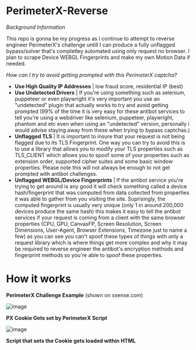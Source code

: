 # PerimeterX-Reverse

*Background Information*

This repo is gonna be my progress as I continue to attempt to reverse engineer PerimeterX's challenge untill I can produce a fully unflagged bypass/solver that's completley automated using only request no browser.
I plan to scrape Device WEBGL Fingerprints and make my own Motion Data if needed.

*How can I try to avoid getting prompted with this PerimeterX captcha?*

- **Use High Quality IP Addresses** | low fraud score, residential IP (best)
- **Use Undetected Drivers** | If you're using something such as selenium, puppeteer or even playwright it's very important you use an "undetected" plugin that actually works to try and avoid getting prompted (99% of the time it is very easy for these antibot services to tell you're using a webdriver like selenium, puppeteer, playwright, phantom and etc even when using an "undetected" version, personally i would advise staying away from these when trying to bypass captchas.)
- **Unflagged TLS** | It is important to insure that your request is not being flagged due to its TLS Fingerprint. One way you can try to avoid this is to use a library that allows you to modify your TLS properties such as TLS_CLIENT which allows you to spoof some of your properties such as extension order, supported cipher suites and some basic window properties. Please note this will not always be enough to not get prompted with antibot challenges.
- **Unflagged WEBGL/Device Fingerprints** | If the antibot service you're trying to get around is any good it will check something called a device hash/fingerprint that was computed from data collected from properties it was able to gather from you visiting the site. Suprisingly, the computed fingerprint is usually very unique (only 1 in around 200,000 devices produce the same hash) this makes it easy to tell the antibot services if your request is coming from a client with the same browser properties (CPU, GPU, CanvasFP, Screen Resolution, Screen Dimensions, User-Agent, Browser Extensions, Timezone just to name a few) as you can see you can't spoof these types of things with only a request library which is where things get more complex and why it may be required to reverse engineer the antibot's encryption methods and fingerprint methods so you're able to spoof these properties.  


# How it works # 

**PerimeterX Challenge Example** (shown on ssense.com)

![image](https://github.com/Pr0t0ns/PerimeterX-Reverse/assets/105520163/34c8ebf9-b4af-47bf-8a00-1d16d43cf474)

**PX Cookie Gets set by PerimeterX Script**

![image](https://github.com/Pr0t0ns/PerimeterX-Reverse/assets/105520163/8e0f6988-3dd9-4110-a2a7-b08ee35b7776)

**Script that sets the Cookie gets loaded within HTML <script> tag**

![image](https://github.com/Pr0t0ns/PerimeterX-Reverse/assets/105520163/9905f2bb-29c5-44d7-abdb-6c2a73376783)

As you can see it shows the *PxAPPID* which is essentially the sites site_key

**Request to fetch the challenge script**

![image](https://github.com/Pr0t0ns/PerimeterX-Reverse/assets/105520163/f8de9077-5205-4c1f-b06c-10cdc202519d)

**Source Code of PerimeterX's loaded challenge**

![image](https://github.com/Pr0t0ns/PerimeterX-Reverse/assets/105520163/cde4099b-bfda-4041-9438-ac53c98b46d2)

The source code is over 9,000 lines long but this is because it's obfuscated and it has a lot of polyfill functions. 
one thing you should note is that the source code has VM protection along with obfuscation, meaning that every time you refresh the page the function and variable names will change. PerimeterX along with many other antibot services use this to make it as difficult as possible for people to reverse engineer.

# What we need to do #

**Solve Request**

![image](https://github.com/Pr0t0ns/PerimeterX-Reverse/assets/105520163/6012978b-9d52-498b-8520-bf7594525b20)

This request essentially whitelist the set *_pxhd* cookie so that it is valid. So basically this is the captcha token. all we have to do is reverse the payload values so we can automate this.

**Payload Value**

![image](https://github.com/Pr0t0ns/PerimeterX-Reverse/assets/105520163/360a05ce-f3b0-4018-80cc-27f5d7dbe97b)

These are the payload values

* `payload` Encrypted & Encoded value I will need to reverse engineer (We can tell that base64 was used at some point because we can see an "=" which usually comes from padding)
* `AppID` this is basically the site key mentioned earlier (each site has a unique one of these)
* `tag` this is the version tag (each site also has a unique version)
* `uuid` randomly generated UUID this is usually just used as a request indentifier
* `ft` A unique 3 digit number (each site has it's unique ft number)
* `seq`*0* always.
* `en` *NTA* always.
* `pc` Generated Value I will need to reverse
* `sid` **TO BE DETERMINED**
* `vid` **TO BE DETERMINED**
* `pxhd` This is the *_pxhd* cookie value which is basically the captcha token
* `cts` **TO BE DETERMINED**
* `rsc` This is the Request Count
